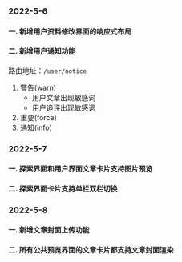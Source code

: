 ### 2022-5-6
  #### 一. 新增用户资料修改界面的响应式布局
  #### 二. 新增用户通知功能
  路由地址：`/user/notice`
  1. 警告(warn)
     * 用户文章出现敏感词
     * 用户追评出现敏感词
  2. 重要(force)
  3. 通知(info) 
### 2022-5-7
   #### 一. 探索界面和用户界面文章卡片支持图片预览
   #### 二. 探索界面卡片支持单栏双栏切换
### 2022-5-8
   #### 一. 新增文章封面上传功能
   #### 二. 所有公共预览界面的文章卡片都支持文章封面渲染
